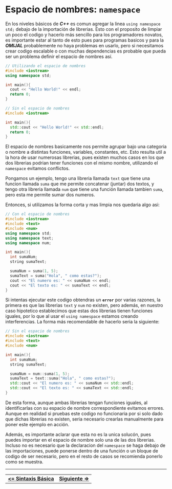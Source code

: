 # **Espacio de nombres: `namespace`**

En los niveles básicos de ***C++*** es comun agregar la linea `using namespace std;` debajo de la importación de librerias. Esto con el proposito de limpiar un poco el codigo y hacerlo más sencillo para los programadores novatos, es importante estar al tanto de esto pues para programas basicos y para la ***OMIJAL*** probablemente no haya problemas en usarlo, pero si necesitamos crear codigo escalable o con muchas dependencias es probable que pueda ser un problema definir el espacio de nombres así.

```cpp
// Utilizando el espacio de nombres
#include <iostream>
using namespace std;

int main(){
  cout << "Hello World!" << endl;
  return 0;
}
```

```cpp
// Sin el espacio de nombres
#include <iostream>

int main(){
  std::cout << "Hello World!" << std::endl;
  return 0;
}
```

El espacio de nombres basicamente nos permite agrupar bajo una categoria o nombre a distintas funciones, variables, constantes, etc. Esto resulta util a la hora de usar numerosas librerias, pues existen muchos casos en los que dos librerias podrian tener funciones con el mismo nombre, utilizando el `namespace` evitamos conflictos.

Pongamos un ejemplo, tengo una libreria llamada `text` que tiene una funcion llamada `suma` que me permite concatenar (juntar) dos textos, y tengo otra libreria llamada `num` que tiene una función llamada tambien `suma`, pero esta me permite sumar dos numeros.

Entonces, si utilizamos la forma corta y mas limpia nos quedaria algo asi:

```cpp
// Con el espacio de nombres
#include <iostream>
#include <text>
#include <num>
using namespace std;
using namespace text;
using namespace num;

int main(){
  int sumaNum;
  string sumaText;

  sumaNum = suma(1, 5);
  sumaText = suma("Hola", " como estas?");
  cout << "El numero es: " << sumaNum << endl;
  cout << "El texto es: " << sumaText << endl;
}
```

Si intentas ejecutar este codigo obtendras un **`error`** por varias razones, la primera es que las librerias `text` y `num` no existen, pero además, en nuestro caso hipotetico establecimos que estas dos librerias tienen funciones iguales, por lo que al usar el `using namespace` estamos creando interferencias. La forma más recomendable de hacerlo seria la siguiente:

```cpp
// Sin el espacio de nombres
#include <iostream>
#include <text>
#include <num>

int main(){
  int sumaNum;
  string sumaText;

  sumaNum = num::suma(1, 5);
  sumaText = text::suma("Hola", " como estas?");
  std::cout << "El numero es: " << sumaNum << std::endl;
  std::cout << "El texto es: " << sumaText << std::endl;
}
```

De esta forma, aunque ambas librerias tengan funciones iguales, al identificarlas con su espacio de nombre correspondiente evitamos errores. Aunque en realidad si pruebas este codigo no funcionaria por si solo dado que dichas librerias no existen, seria necesario crearlas manualmente para poner este ejemplo en acción.

Además, es importante aclarar que esta no es la unica solucón, pues puedes importar en el espacio de nombre solo una de las dos librerias. Incluso no es necesario que la declaracion del `namespace` se haga debajo de las importaciones, puede ponerse dentro de una función o un bloque de codigo de ser necesario, pero en el resto de casos se recomienda ponerlo como se muestra. 



<hr><div align="center"><table><tr>
  <td><b><a href="./basic-syntax.md#sintaxis-basica"><=  Sintaxis Básica  </a></b></td>
  <td><b><a href="#">  Siguiente  =></a></b></td>
</tr></table></div>